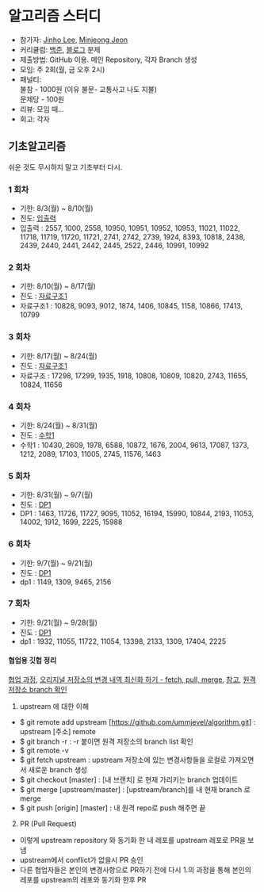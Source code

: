 # 알고리즘 스터디

- 참가자: [Jinho Lee](https://github.com/justzino), [Minjeong Jeon](https://github.com/ummjevel)
- 커리큘럼: [백준](https://code.plus/course/41), [블로그](https://plzrun.tistory.com/entry/%EC%95%8C%EA%B3%A0%EB%A6%AC%EC%A6%98-%EB%AC%B8%EC%A0%9C%ED%92%80%EC%9D%B4PS-%EC%8B%9C%EC%9E%91%ED%95%98%EA%B8%B0) 문제
- 제출방법: GitHub 이용. 메인 Repository, 각자 Branch 생성
- 모임: 주 2회(월, 금 오후 2시)
- 패널티:  
불참 - 1000원 (이유 불문- 교통사고 나도 지불)  
문제당 - 100원
- 리뷰: 모임 때... 
- 회고: 각자

## 기초알고리즘
쉬운 것도 무시하지 말고 기초부터 다시.

### 1 회차
- 기한: 8/3(월) ~ 8/10(월) 
- 진도: [입출력](https://plzrun.tistory.com/entry/%EC%95%8C%EA%B3%A0%EB%A6%AC%EC%A6%98-%EB%AC%B8%EC%A0%9C%ED%92%80%EC%9D%B4PS-%EC%8B%9C%EC%9E%91%ED%95%98%EA%B8%B0)
- 입출력 : 2557, 1000, 2558, 10950, 10951, 10952, 10953, 11021, 11022, 11718, 11719, 11720, 11721, 2741, 2742, 2739, 1924, 8393, 10818, 2438, 2439, 2440, 2441, 2442, 2445, 2522, 2446, 10991, 10992

### 2 회차
- 기한: 8/10(월) ~ 8/17(월)
- 진도 : [자료구조1](https://code.plus/course/41)
- 자료구조1 : 10828, 9093, 9012, 1874, 1406, 10845, 1158, 10866, 17413, 10799

### 3 회차
- 기한: 8/17(월) ~ 8/24(월)
- 진도 : [자료구조1](https://code.plus/course/41)
- 자료구조 : 17298, 17299, 1935, 1918, 10808, 10809, 10820, 2743, 11655, 10824, 11656

### 4 회차
- 기한: 8/24(월) ~ 8/31(월)
- 진도 : [수학1](https://code.plus/course/41)
- 수학1 : 10430, 2609, 1978, 6588, 10872, 1676, 2004, 9613, 17087, 1373, 1212, 2089, 17103, 11005, 2745, 11576, 1463

### 5 회차
- 기한: 8/31(월) ~ 9/7(월)
- 진도 : [DP1](https://code.plus/course/41)
- DP1 : 1463, 11726, 11727, 9095, 11052, 16194, 15990, 10844, 2193, 11053, 14002, 1912, 1699, 2225, 15988 

### 6 회차
- 기한: 9/7(월) ~ 9/21(월)
- 진도 : [DP1](https://code.plus/course/41)
- dp1 : 1149, 1309, 9465, 2156 

### 7 회차
- 기한: 9/21(월) ~ 9/28(월)
- 진도 : [DP1](https://code.plus/course/41)
- dp1 : 1932, 11055, 11722, 11054, 13398, 2133, 1309, 17404, 2225


#### 협업용 깃헙 정리
[협업 과정](https://gmlwjd9405.github.io/2018/05/12/how-to-collaborate-on-GitHub-3.html), [오리지널 저장소의 변경 내역 최신화 하기 - fetch, pull, merge](https://playinlion.tistory.com/29),
 [참고](http://www.notforme.kr/archives/1631), [원격 저장소 branch 확인](https://junwoo45.github.io/2019-07-16-git_remote_branch/)
1. upstream 에 대한 이해
- $ git remote add upstream [https://github.com/ummjevel/algorithm.git] : upstream [주소] remote
- $ git branch -r : -r 붙이면 원격 저장소의 branch list 확인
- $ git remote -v
- $ git fetch upstream : upstream 저장소에 있는 변경사항들을 로컬로 가져오면서 새로운 branch 생성
- $ git checkout [master] : [내 브랜치] 로 현재 가리키는 branch 업데이트
- $ git merge [upstream/master] : [upstream/branch]를 내 현재 branch 로 merge
- $ git push [origin] [master] : 내 원격 repo로 push 해주면 끝

2. PR (Pull Request)
- 이렇게 upstream repository 와 동기화 한 내 레포를 upstream 레포로 PR을 보냄
- upstream에서 conflict가 없을시 PR 승인
- 다른 협업자들은 본인의 변경사항으로 PR하기 전에 다시 1.의 과정을 통해 본인의 레포를 upstream의 레포와 동기화 한후 PR
 